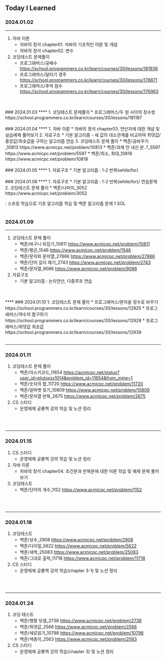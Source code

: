 Today I Learned
---
### 2024.01.02
****
1. 자바 이론
   * 자바의 정석 chapter01. 자바의 기초적인 이론 및 개념
   * 자바의 정석 chapter02. 변수
2. 코딩테스트 문제풀이
   * 프로그래머스/공배수 https://school.programmers.co.kr/learn/courses/30/lessons/181936
   * 프로그래머스/달리기 경주 https://school.programmers.co.kr/learn/courses/30/lessons/178871
   * 프로그래머스/추억 점수 https://school.programmers.co.kr/learn/courses/30/lessons/176963
<BR>
<BR>
### 2024.01.03
****
1. 코딩테스트 문제풀이
   * 프로그래머스/두 원 사이의 정수쌍 https://school.programmers.co.kr/learn/courses/30/lessons/181187
<BR>
<BR>
### 2024.01.04
****
1. 자바 이론
   * 자바의 정석 chapter03. 연산자에 대한 개념 및 실습예제 풀어보기
2. 자료구조
   * 기본 알고리즘 - 세 값의 대소관계를 비교하여 최댓값/중앙값/최솟값을 구하는 알고리즘 연습
3. 코딩테스트 문제 풀이
   * 백준/공바꾸기_10813 https://www.acmicpc.net/problem/10813
   * 백준/과제 안 내신 분..?_5597 https://www.acmicpc.net/problem/5597
   * 백준/최소, 최대_10818 https://www.acmicpc.net/problem/10818
<BR>
<BR>
### 2024.01.05
****
1. 자료구조
   * 기본 알고리즘 : 1-2 반복(while/for)
<BR>
<BR>
### 2024.01.08
****
1. 자료구조
   * 기본 알고리즘 : 1-2 반복(while/for)/ 연습문제
2. 코딩테스트 문제 풀이
   * 백준/나머지_3052 https://www.acmicpc.net/problem/3052
 
   : 스프링 학습으로 기초 알고리즘 학습 및 백준 알고리즘 문제 1 SOL
<BR>
<BR>

### 2024.01.09
****
1. 코딩테스트 문제 풀이
   * 백준/바구니 뒤집기_10811 https://www.acmicpc.net/problem/10811
   * 백준/평균_1546 https://www.acmicpc.net/problem/1546
   * 백준/문자와 문자열_27866 https://www.acmicpc.net/problem/27866
   * 백준/단어 길이 재기_2743 https://www.acmicpc.net/problem/2743
   * 백준/문자열_9086 https://www.acmicpc.net/problem/9086
2. 자료구조
   * 기본 알고리즘 : 논리연산, 다중루프 연습
<BR>
<BR>
****
### 2024.01.10
1. 코딩테스트 문제 풀이
   * 프로그래머스/문자을 정수로 바꾸기 https://school.programmers.co.kr/learn/courses/30/lessons/12925
   * 프로그래머스/약수의 합구하기 https://school.programmers.co.kr/learn/courses/30/lessons/12928
   * 프로그래머스/최댓값 최솟값 https://school.programmers.co.kr/learn/courses/30/lessons/12939
<BR>
<BR>

**** 
### 2024.01.11
1. 코딩테스트 문제 풀이
   * 백준/아스키코드_11654 https://acmicpc.net/status?user_id=plutoxxx1014&problem_id=11654&from_mine=1
   * 백준/숫자의 합_11720 https://www.acmicpc.net/problem/11720
   * 백준/알파벳 찾기_10809 https://www.acmicpc.net/problem/10809
   * 백준/문자열 반복_2675 https://www.acmicpc.net/problem/2675
2. CS 스터디
   * 운영체제 공룡책 강의 학습 및 노션 정리
<BR>
<BR>

****
### 2024.01.15
1. CS 스터디
   * 운영체제 공룡책 강의 학습 및 노션 정리
2. 자바 이론
   * 자바의 정석 chapter04. 조건문과 반복문에 대한 이론 학습 및 예제 문제 풀어보기
3. 코딩테스트
   * 백준/단어의 개수_1152 https://www.acmicpc.net/problem/1152
<BR>
<BR>

****
### 2024.01.18
1. 코딩테스트
   * 백준/상수_2908 https://www.acmicpc.net/problem/2908
   * 백준/다이얼_5622 https://www.acmicpc.net/problem/5622
   * 백준/새싹_25083 https://www.acmicpc.net/problem/25083
   * 백준/그대로 출력_11718 https://www.acmicpc.net/problem/11718
2. CS 스터디
   * 운영체제 공룡책 강의 학습(chapter 3-1) 및 노션 정리
<BR>
<BR>

****
### 2024.01.24
1. 코딩 테스트 
   * 백준/행렬 덧셈_2738 https://www.acmicpc.net/problem/2738 
   * 백준/최댓값_2566 https://www.acmicpc.net/problem/2566
   * 백준/세로읽기_10798 https://www.acmicpc.net/problem/10798
   * 백준/색종이_2563 https://www.acmicpc.net/problem/2563
2. CS 스터디
   * 운영체제 공룡책 강의 학습(chapter 3) 및 노션 정리